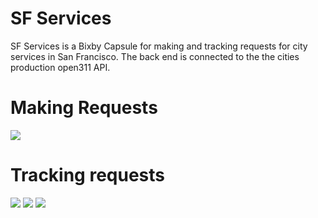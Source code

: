 # SF Services
SF Services is a Bixby Capsule for making and tracking requests for city services in San Francisco. The back end is connected to the the cities production open311 API.
# Making Requests
![](https://raw.githubusercontent.com/Maljean/SF-Services/master/screenshot1.png)
# Tracking requests
![](https://raw.githubusercontent.com/Maljean/SF-Services/master/screenshot2.png)
![](https://raw.githubusercontent.com/Maljean/SF-Services/master/screenshot3.png)
![](https://raw.githubusercontent.com/Maljean/SF-Services/master/screenshot4.png)

